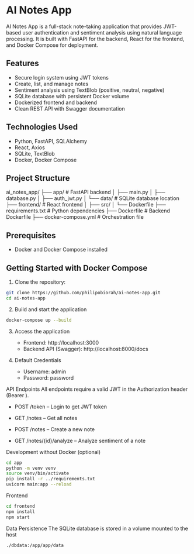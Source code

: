 # AI Notes App

AI Notes App is a full-stack note-taking application that provides JWT-based user authentication and sentiment analysis using natural language processing. It is built with FastAPI for the backend, React for the frontend, and Docker Compose for deployment.

## Features

- Secure login system using JWT tokens
- Create, list, and manage notes
- Sentiment analysis using TextBlob (positive, neutral, negative)
- SQLite database with persistent Docker volume
- Dockerized frontend and backend
- Clean REST API with Swagger documentation

## Technologies Used

- Python, FastAPI, SQLAlchemy
- React, Axios
- SQLite, TextBlob
- Docker, Docker Compose

## Project Structure

ai_notes_app/
├── app/ # FastAPI backend
│ ├── main.py
│ ├── database.py
│ ├── auth_jwt.py
│ └── data/ # SQLite database location
├── frontend/ # React frontend
│ ├── src/
│ └── Dockerfile
├── requirements.txt # Python dependencies
├── Dockerfile # Backend Dockerfile
├── docker-compose.yml # Orchestration file



## Prerequisites

- Docker and Docker Compose installed


## Getting Started with Docker Compose

1. Clone the repository:

```bash
git clone https://github.com/philipobiorah/ai-notes-app.git
cd ai-notes-app

```
2. Build and start the application
```bash
docker-compose up --build
```
3. Access the application
   - Frontend: http://localhost:3000
   - Backend API (Swagger): http://localhost:8000/docs

4. Default Credentials
    - Username: admin
    - Password: password
  
API Endpoints
All endpoints require a valid JWT in the Authorization header (Bearer <token>).

- POST /token – Login to get JWT token

- GET /notes – Get all notes

- POST /notes – Create a new note

- GET /notes/{id}/analyze – Analyze sentiment of a note

Development without Docker (optional)
```bash
cd app
python -m venv venv
source venv/bin/activate
pip install -r ../requirements.txt
uvicorn main:app --reload
```
Frontend
```bash
cd frontend
npm install
npm start
```
Data Persistence
The SQLite database is stored in a volume mounted to the host
```bash
./dbdata:/app/app/data
```


